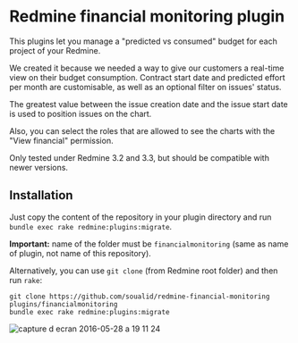 # Redmine financial monitoring plugin

This plugins let you manage a "predicted vs consumed" budget for each project of your Redmine.

We created it because we needed a way to give our customers a real-time view on their budget consumption. Contract start date and predicted effort per month are customisable, as well as an optional filter on issues' status.

The greatest value between the issue creation date and the issue start date is used to position issues on the chart.

Also, you can select the roles that are allowed to see the charts with the "View financial" permission.

Only tested under Redmine 3.2 and 3.3, but should be compatible with newer versions.

## Installation

Just copy the content of the repository in your plugin directory and run `bundle exec rake redmine:plugins:migrate`.

**Important:** name of the folder must be `financialmonitoring` (same as name of plugin, not name of this repository).

Alternatively, you can use `git clone` (from Redmine root folder) and then run `rake`:

    git clone https://github.com/soualid/redmine-financial-monitoring plugins/financialmonitoring
    bundle exec rake redmine:plugins:migrate


![capture d ecran 2016-05-28 a 19 11 24](https://cloud.githubusercontent.com/assets/1830223/15628708/0632178c-2508-11e6-8711-a0e8588edbac.png)
